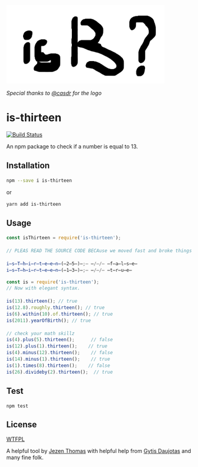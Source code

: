 <img src="is-thirteen-logo.png">

_Special thanks to [@casdr](https://github.com/casdr) for the logo_
# is-thirteen

[![Build Status](https://travis-ci.org/jezen/is-thirteen.svg?branch=master)](https://travis-ci.org/jezen/is-thirteen) 

An npm package to check if a number is equal to 13.

## Installation

```sh
npm --save i is-thirteen
```

or

```sh
yarn add is-thirteen
```

## Usage

```javascript
const isThirteen = require('is-thirteen');

// PLEAS READ THE SOURCE CODE BECAuse we moved fast and broke things

i̶s̶T̶h̶i̶r̶t̶e̶e̶n̶(̶2̶5̶)̶;̶ ̶/̶/̶ ̶f̶a̶l̶s̶e̶
i̶s̶T̶h̶i̶r̶t̶e̶e̶n̶(̶1̶3̶)̶;̶ ̶/̶/̶ ̶t̶r̶u̶e̶
```

```javascript
const is = require('is-thirteen');
// Now with elegant syntax.

is(13).thirteen(); // true
is(12.8).roughly.thirteen(); // true
is(6).within(10).of.thirteen(); // true
is(2011).yearOfBirth(); // true

// check your math skillz
is(4).plus(5).thirteen();      // false
is(12).plus(1).thirteen();    // true
is(4).minus(12).thirteen();    // false
is(14).minus(1).thirteen();    // true
is(1).times(8).thirteen();    // false
is(26).divideby(2).thirteen();  // true
```

## Test

```shell
npm test
```

## License

[WTFPL](http://www.wtfpl.net/txt/copying/)

A helpful tool by [Jezen Thomas](https://jezenthomas.com) with helpful
help from [Gytis Daujotas](https://twitter.com/gytdau) and many fine folk.

